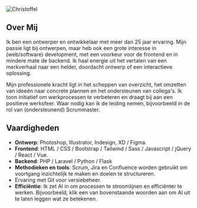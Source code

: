 ![Christoffel](/images/cc_finished.png)

## Over Mij

Ik ben een ontwerper en ontwikkelaar met meer dan 25 jaar ervaring. Mijn passie ligt bij ontwerpen, maar heb ook een grote interesse in (web/software) development, met een voorkeur voor de frontend en in mindere mate de backend. Ik haal energie uit het vertalen van een merkverhaal naar een helder, doordacht ontwerp of een interactieve oplossing.

Mijn professionele kracht ligt in het scheppen van overzicht, het omzetten van ideeën naar concrete plannen en het ondersteunen van collega's. Ik toon initiatief om werkprocessen te verbeteren en draagt bij aan een positieve werksfeer. Waar nodig kan ik de leiding nemen, bijvoorbeeld in de rol van (ondersteunend) Scrummaster.

## Vaardigheden

- **Ontwerp**: <span class="click-me">Photoshop</span>, <span class="click-me">Illustrator</span>, <span class="click-me">Indesign</span>, <span class="click-me">XD</span> / <span class="click-me">Figma</span>.
- **Frontend**: <span class="click-me">HTML</span> / <span class="click-me">CSS</span> / <span class="click-me">Bootstrap</span> / <span class="click-me">Tailwind</span> / <span class="click-me">Sass</span> / <span class="click-me">Javascript</span> / <span class="click-me">jQuery</span> / <span class="click-me">React</span> / <span class="click-me">Vue</span>.
- **Backend**: <span class="click-me">PHP</span> / <span class="click-me">Laravel</span> / <span class="click-me">Python</span>  / <span class="click-me">Flask</span>
- **Methodieken en tools**: <span class="click-me">Scrum</span>, <span class="click-me">Jira</span> en <span class="click-me">Confluence</span> worden gebruikt om voortgang inzichtelijk te maken en doelen te structureren. 
- Ervaring met <span class="click-me">Git</span> voor versiebeheer.
- **Efficiëntie**: Ik zet AI in om processen te stroomlijnen en efficiënter te werken. Bijvoorbeeld, klik een van bovenstaande woorden aan om AI uit te laten leggen wat ze betekenen.

<div id="ai-explanation"></div>

